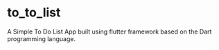 # to_to_list

A Simple To Do List App  built using flutter framework based on the Dart programming language.


